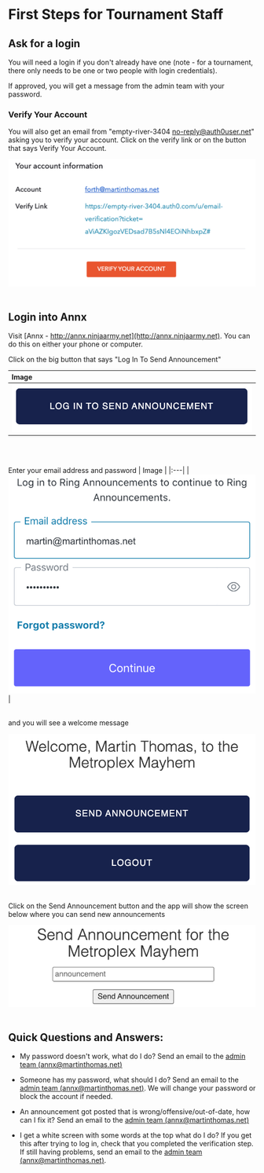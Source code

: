 
# First Steps for Tournament Staff

## Ask for a login
You will need a login if you don't already have one (note - for a tournament, there only needs to be one or two people with login credentials).

If approved, you will get a message from the admin team with your password.

### Verify Your Account
You will also get an email from "empty-river-3404 <no-reply@auth0user.net>" asking you to verify your account.  Click on the verify link or on the button that says Verify Your Account.

![verify email image](/assets/img/verify_account.png)
<br />
<br />

## Login into Annx

Visit [Annx - http://annx.ninjaarmy.net](http://annx.ninjaarmy.net). You can do this on either your phone or computer.

Click on the big button that says "Log In To Send Announcement"

| Image |
|:---|
|![Login button img](/assets/img/loginbutton.png)|
<br />
<br />


Enter your email address and password
| Image |
|:---|
|![email entry](/assets/img/email_entry.png)|
<br />
<br />

and you will see a welcome message

![welcome](/assets/img/welcome.png)
<br />
<br />


Click on the Send Announcement button and the app will show the screen below where you can send new announcements

![send announcement](/assets/img/send_announcement.png)
<br />
<br />

## Quick Questions and Answers:

- My password doesn't work, what do I do? Send an email to the [admin team (annx@martinthomas.net)](mailto:annx@martinthomas.net)

- Someone has my password, what should I do? Send an email to the [admin team (annx@martinthomas.net)](mailto:annx@martinthomas.net).  We will change your password or block the account if needed.

- An announcement got posted that is wrong/offensive/out-of-date, how can I fix it? Send an email to the [admin team (annx@martinthomas.net)](mailto:annx@martinthomas.net)

- I get a white screen with some words at the top what do I do? If you get this after trying to log in, check that you completed the verification step. If still having problems, send an email to the [admin team (annx@martinthomas.net)](mailto:annx@martinthomas.net).

